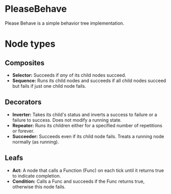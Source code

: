 # PleaseBehave

Please Behave is a simple behavior tree implementation.

# Node types

## Composites

- **Selector:** Succeeds if *any* of its child nodes succeed.
- **Sequence:** Runs its child nodes and succeeds if all child nodes succeed but fails if just one child node fails.

## Decorators

- **Inverter:** Takes its child's status and inverts a success to failure or a failure to success. Does not modify a running state.
- **Repeater:** Runs its children either for a specified number of repetitions or forever.
- **Succeeder:** Succeeds even if its child node fails. Treats a running node normally (as running).

## Leafs

- **Act:** A node that calls a Function (Func<bool>) on each tick until it returns true to indicate completion.
- **Condition:** Calls a Func and succeeds if the Func returns true, otherwise this node fails.
